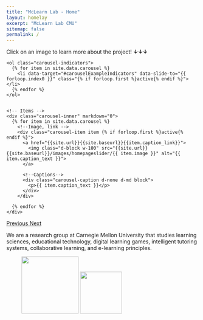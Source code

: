 ```yaml
---
title: "McLearn Lab - Home"
layout: homelay
excerpt: "McLearn Lab CMU"
sitemap: false
permalink: /
---
```


<p>Click on an image to learn more about the project! <b>↓↓↓</b></p>
<div markdown="0" id="carousel" class="carousel slide" data-ride="carousel" data-interval="4000" data-pause="hover" >
    <!-- Menu -->

    <ol class="carousel-indicators">
      {% for item in site.data.carousel %}
        <li data-target="#carouselExampleIndicators" data-slide-to="{{ forloop.index0 }}" class="{% if forloop.first %}active{% endif %}"></li>
      {% endfor %}
    </ol>


    <!-- Items -->
    <div class="carousel-inner" markdown="0">
      {% for item in site.data.carousel %}
        <!--Image, link -->
        <div class="carousel-item item {% if forloop.first %}active{% endif %}">
          <a href="{{site.url}}{{site.baseurl}}{{item.caption_link}}">
            <img class="d-block w-100" src="{{site.url}}{{site.baseurl}}/images/homepageslider/{{ item.image }}" alt="{{ item.caption_text }}">
          </a>
        
          <!--Captions-->
          <div class="carousel-caption d-none d-md block">
            <p>{{ item.caption_text }}</p>
          </div>
        </div>

      {% endfor %}
    </div>

    

  <a class="left carousel-control" href="#carousel" role="button" data-slide="prev">
    <span class="glyphicon glyphicon-chevron-left" aria-hidden="true"></span>
    <span class="sr-only">Previous</span>
  </a>
  <a class="right carousel-control" href="#carousel" role="button" data-slide="next">
    <span class="glyphicon glyphicon-chevron-right" aria-hidden="true"></span>
    <span class="sr-only">Next</span>
  </a>
</div>

We are a research group at Carnegie Mellon University that studies learning sciences, educational technology, digital learning games, intelligent tutoring systems, collaborative learning, and e-learning principles.

<figure class="fourth">
  <img src="{{ site.url }}{{ site.baseurl }}/images/logos/cmu_logo.png" style="width: 150px">
  <img src="{{ site.url }}{{ site.baseurl }}/images/logos/nsf_logo.png" style="width: 110px">
  <!-- <img src="{{ site.url }}{{ site.baseurl }}/images/logopic/Logo_NWO.jpg" style="width: 120px">
  <img src="{{ site.url }}{{ site.baseurl }}/images/logopic/Logo_ERC.jpg" style="width: 110px"> -->
</figure>
